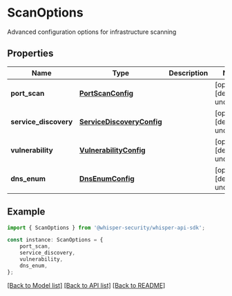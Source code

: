 # ScanOptions

Advanced configuration options for infrastructure scanning

## Properties

Name | Type | Description | Notes
------------ | ------------- | ------------- | -------------
**port_scan** | [**PortScanConfig**](PortScanConfig.md) |  | [optional] [default to undefined]
**service_discovery** | [**ServiceDiscoveryConfig**](ServiceDiscoveryConfig.md) |  | [optional] [default to undefined]
**vulnerability** | [**VulnerabilityConfig**](VulnerabilityConfig.md) |  | [optional] [default to undefined]
**dns_enum** | [**DnsEnumConfig**](DnsEnumConfig.md) |  | [optional] [default to undefined]

## Example

```typescript
import { ScanOptions } from '@whisper-security/whisper-api-sdk';

const instance: ScanOptions = {
    port_scan,
    service_discovery,
    vulnerability,
    dns_enum,
};
```

[[Back to Model list]](../README.md#documentation-for-models) [[Back to API list]](../README.md#documentation-for-api-endpoints) [[Back to README]](../README.md)

